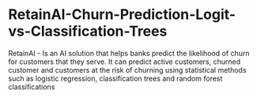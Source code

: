 # RetainAI-Churn-Prediction-Logit-vs-Classification-Trees
RetainAI - Is an AI solution that helps banks predict the likelihood of churn for customers that they serve. It can predict active customers, churned customer and customers at the risk of churning using statistical methods such as logistic regression, classification trees and random forest classifications
